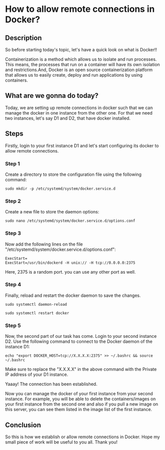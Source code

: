 # How to allow remote connections in Docker?

## Description

So before starting today's topic, let's have a quick look on what is Docker!!

Containerization is a method which allows us to isolate and run processes. This means, the processes that run on a container will have its own isolation and restrictions.And, Docker is an open source containerization platform that allows us to easily create, deploy and run applications by using containers.

## What are we gonna do today?

Today, we are setting up remote connections in docker such that we can manage the docker in one instance from the other one. 
For that we need two instances, let's say D1 and D2, that have docker installed.

## Steps

Firstly, login to your first instance D1 and let's start configuring its docker to allow remote connections.

### Step 1

Create a directory to store the configuration file using the following command:
```
sudo mkdir -p /etc/systemd/system/docker.service.d
```

### Step 2

Create a new file to store the daemon options:
```
sudo nano /etc/systemd/system/docker.service.d/options.conf
```

### Step 3

Now add the following lines on the file "/etc/systemd/system/docker.service.d/options.conf":
```
ExecStart=
ExecStart=/usr/bin/dockerd -H unix:// -H tcp://0.0.0.0:2375
```

Here, 2375 is a random port. you can use any other port as well.

### Step 4

Finally, reload and restart the docker daemon to save the changes.
```
sudo systemctl daemon-reload
```
```
sudo systemctl restart docker
```

### Step 5

Now, the second part of our task has come. Login to your second instance D2. Use the following command to connect to the Docker daemon of the instance D1:
```
echo "export DOCKER_HOST=tcp://X.X.X.X:2375" >> ~/.bashrc && source ~/.bashrc
```

Make sure to replace the "X.X.X.X" in the above command with the Private IP address of your D1 instance.

Yaaay! The connection has been established. 

Now you can manage the docker of your first instance from your second instance. For example, you will be able to delete the containers/images on your first instance from the second one and also if you pull a new image on this server, you can see them listed in the image list of the first instance.

## Conclusion

So this is how we establish or allow remote connections in Docker. Hope my small piece of work will be useful to you all. 
Thank you!
